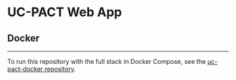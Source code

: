 # UC-PACT Web App

## Docker

---

To run this repository with the full stack in Docker Compose, see the [uc-pact-docker repository](https://bitbucket.riversideresearch.org/projects/UCPACT/repos/uc-pact-docker/browse).

